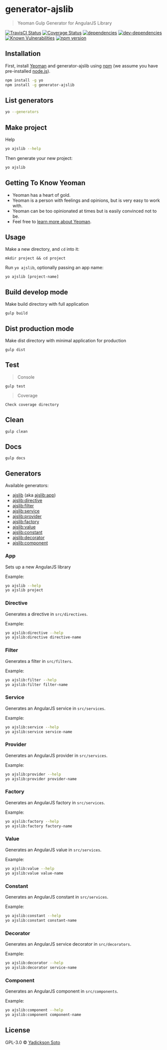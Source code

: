# generator-ajslib
> Yeoman Gulp Generator for AngularJS Library

[![TravisCI Status][travis-image]][travis-url]
[![Coverage Status][coveralls-image]][coveralls-url]
[![dependencies][dependencies-image]][dependencies-url]
[![dev-dependencies][dev-dependencies-image]][dev-dependencies-url]
[![Known Vulnerabilities][vulnerabilities-image]][vulnerabilities-url]
[![npm version][npm-image]][npm-url]

## Installation

First, install [Yeoman](http://yeoman.io) and generator-ajslib using [npm](https://www.npmjs.com/) (we assume you have pre-installed [node.js](https://nodejs.org/)).

```bash
npm install -g yo
npm install -g generator-ajslib
```

## List generators

```bash
yo --generators
```

## Make project

Help

```bash
yo ajslib --help
```

Then generate your new project:

```bash
yo ajslib
```

## Getting To Know Yeoman

 * Yeoman has a heart of gold.
 * Yeoman is a person with feelings and opinions, but is very easy to work with.
 * Yeoman can be too opinionated at times but is easily convinced not to be.
 * Feel free to [learn more about Yeoman](http://yeoman.io/).

## Usage

Make a new directory, and `cd` into it:

```
mkdir project && cd project
```

Run `yo ajslib`, optionally passing an app name:
```
yo ajslib [project-name]
```
## Build develop mode

Make build directory with full application

```
gulp build
```

## Dist production mode

Make dist directory with minimal application for production

```
gulp dist
```

## Test

> Console

```
gulp test
```

> Coverage

```
Check coverage directory
```

## Clean

```
gulp clean
```

## Docs

```
gulp docs
```

## Generators

Available generators:

* [ajslib](#app) (aka [ajslib:app](#app))
* [ajslib:directive](#directive)
* [ajslib:filter](#filter)
* [ajslib:service](#service)
* [ajslib:provider](#provider)
* [ajslib:factory](#factory)
* [ajslib:value](#value)
* [ajslib:constant](#constant)
* [ajslib:decorator](#decorator)
* [ajslib:component](#component)


### App
Sets up a new AngularJS library

Example:
```bash
yo ajslib --help
yo ajslib project
```

### Directive
Generates a directive in `src/directives`.

Example:
```bash
yo ajslib:directive --help
yo ajslib:directive directive-name
```

### Filter
Generates a filter in `src/filters`.

Example:
```bash
yo ajslib:filter --help
yo ajslib:filter filter-name
```

### Service
Generates an AngularJS service in `src/services`.

Example:
```bash
yo ajslib:service --help
yo ajslib:service service-name
```

### Provider
Generates an AngularJS provider in `src/services`.

Example:
```bash
yo ajslib:provider --help
yo ajslib:provider provider-name
```

### Factory
Generates an AngularJS factory in `src/services`.

Example:
```bash
yo ajslib:factory --help
yo ajslib:factory factory-name
```

### Value
Generates an AngularJS value in `src/services`.

Example:
```bash
yo ajslib:value --help
yo ajslib:value value-name
```

### Constant
Generates an AngularJS constant in `src/services`.

Example:
```bash
yo ajslib:constant --help
yo ajslib:constant constant-name
```

### Decorator
Generates an AngularJS service decorator in `src/decorators`.

Example:
```bash
yo ajslib:decorator --help
yo ajslib:decorator service-name
```

### Component
Generates an AngularJS component in `src/components`.

Example:
```bash
yo ajslib:component --help
yo ajslib:component component-name
```

## License

GPL-3.0 © [Yadickson Soto](https://github.com/yadickson)


[travis-image]: https://travis-ci.org/yadickson/generator-ajslib.svg
[travis-url]: https://travis-ci.org/yadickson/generator-ajslib

[coveralls-image]: https://coveralls.io/repos/github/yadickson/generator-ajslib/badge.svg
[coveralls-url]: https://coveralls.io/github/yadickson/generator-ajslib

[dependencies-image]: https://david-dm.org/yadickson/generator-ajslib/status.svg
[dependencies-url]: https://david-dm.org/yadickson/generator-ajslib?view=list

[dev-dependencies-image]: https://david-dm.org/yadickson/generator-ajslib/dev-status.svg
[dev-dependencies-url]: https://david-dm.org/yadickson/generator-ajslib?type=dev&view=list

[vulnerabilities-image]: https://snyk.io/package/npm/generator-ajslib/badge.svg
[vulnerabilities-url]: https://snyk.io/package/npm/generator-ajslib

[npm-image]: https://badge.fury.io/js/generator-ajslib.svg
[npm-url]: https://badge.fury.io/js/generator-ajslib
